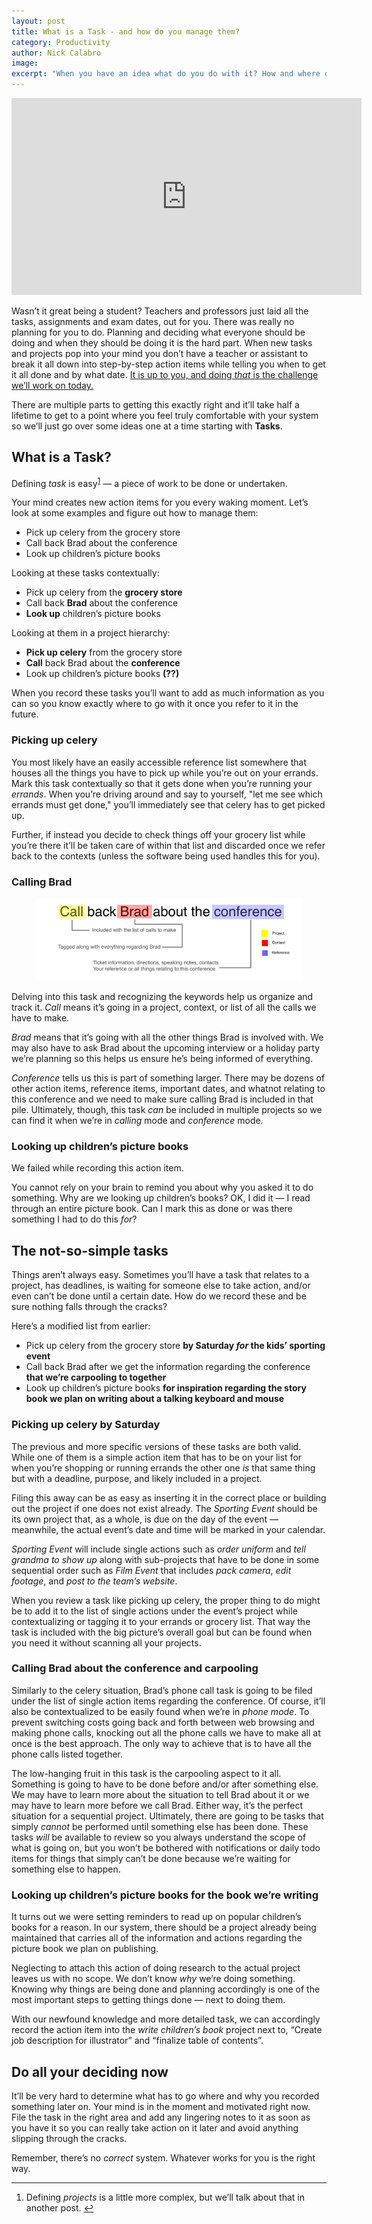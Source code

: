 ```yaml
---
layout: post
title: What is a Task - and how do you manage them?
category: Productivity
author: Nick Calabro
image: 
excerpt: "When you have an idea what do you do with it? How and where do you file it to ensure it gets done?"
---
```


<meta name="twitter:card" content="summary" />
<meta name="twitter:site" content="@NickCalabs" />
<meta name="twitter:title" content="{{ page.title }}" />
<meta name="twitter:description" content="Nick Calabro's Blog" />

<iframe width="560" height="315" src="https://www.youtube.com/embed/VbgJZtiYhcg" frameborder="0" allowfullscreen></iframe>

<p>Wasn’t it great being a student? Teachers and professors just laid all the tasks, assignments and exam dates, out for you. There was really no planning for you to do. Planning and deciding what everyone should be doing and when they should be doing it is the hard part. When new tasks and projects pop into your mind you don’t have a teacher or assistant to break it all down into step-by-step action items while telling you when to get it all done and by what date. <a href="https://www.instagram.com/p/BT2IOwJgUCd/">It is up to you, and doing <em>that</em> is the challenge we’ll work on today.</a></p>

<p>There are multiple parts to getting this exactly right and it’ll take half a lifetime to get to a point where you feel truly comfortable with your system so we’ll just go over some ideas one at a time starting with <strong>Tasks</strong>. </p>

<h2>What is a Task?</h2>

<p>Defining <em>task</em> is easy<sup><a id="ffn1" href="#fn1" class="footnote">1</a></sup> — a piece of work to be done or undertaken.</p>

<p>Your mind creates new action items for you every waking moment. Let’s look at some examples and figure out how to manage them:</p>

<ul>
    <li>Pick up celery from the grocery store</li>
    <li>Call back Brad about the conference</li>
    <li>Look up children’s picture books</li>
</ul>

<p>Looking at these tasks contextually:</p>

<ul>
    <li>Pick up celery from the <strong>grocery store</strong></li>
    <li>Call back <strong>Brad</strong> about the conference</li>
    <li><strong>Look up</strong> children’s picture books</li>
</ul>

<p>Looking at them in a project hierarchy:</p>

<ul>
    <li><strong>Pick up celery</strong> from the grocery store</li>
    <li><strong>Call</strong> back Brad about the <strong>conference</strong></li>
    <li>Look up children’s picture books <strong>(??)</strong></li>
</ul>

<p>When you record these tasks you’ll want to add as much information as you can so you know exactly where to go with it once you refer to it in the future.</p>

<h3>Picking up celery</h3>

<p>You most likely have an easily accessible reference list somewhere that houses all the things you have to pick up while you’re out on your errands. Mark this task contextually so that it gets done when you’re running your <em>errands</em>. When you’re driving around and say to yourself, &quot;let me see which errands must get done,&quot; you’ll immediately see that celery has to get picked up. </p>

<p>Further, if instead you decide to check things off your grocery list while you’re there it’ll be taken care of within that list and discarded once we refer back to the contexts (unless the software being used handles this for you). </p>

<h3>Calling Brad</h3>

<figure><img src="img/org-breakdown.png"/></figure>

<p>Delving into this task and recognizing the keywords help us organize and track it. <em>Call</em> means it’s going in a project, context, or list of all the calls we have to make. </p>

<p><em>Brad</em> means that it’s going with all the other things Brad is involved with. We may also have to ask Brad about the upcoming interview or a holiday party we’re planning so this helps us ensure he’s being informed of everything.</p>

<p><em>Conference</em> tells us this is part of something larger. There may be dozens of other action items, reference items, important dates, and whatnot relating to this conference and we need to make sure calling Brad is included in that pile. Ultimately, though, this task <em>can</em> be included in multiple projects so we can find it when we’re in <em>calling</em> mode and <em>conference</em> mode. </p>

<h3>Looking up children’s picture books</h3>

<p>We failed while recording this action item. </p>

<p>You cannot rely on your brain to remind you about why you asked it to do something. Why are we looking up children’s books? OK, I did it — I read through an entire picture book. Can I mark this as done or was there something I had to do this <em>for</em>?</p>

<h2>The not-so-simple tasks</h2>

<p>Things aren’t always easy. Sometimes you’ll have a task that relates to a project, has deadlines, is waiting for someone else to take action, and/or even can’t be done until a certain date. How do we record these and be sure nothing falls through the cracks? </p>

<p>Here’s a modified list from earlier:</p>

<ul>
    <li>Pick up celery from the grocery store <strong>by Saturday <em>for</em> the kids’ sporting event</strong></li>
    <li>Call back Brad after we get the information regarding the conference <strong> that we’re carpooling to together</strong></li>
    <li>Look up children’s picture books <strong>for inspiration regarding the story book we plan on writing about a talking keyboard and mouse</strong></li>
</ul>

<h3>Picking up celery by Saturday</h3>

<p>The previous and more specific versions of these tasks are both valid. While one of them is a simple action item that has to be on your list for when you’re shopping or running errands the other one <em>is</em> that same thing but with a deadline, purpose, and likely included in a project. </p>

<p>Filing this away can be as easy as inserting it in the correct place or building out the project if one does not exist already. The <em>Sporting Event</em> should be its own project that, as a whole, is due on the day of the event — meanwhile, the actual event’s date and time will be marked in your calendar. </p>

<p><em>Sporting Event</em> will include single actions such as <em>order uniform</em> and <em>tell grandma to show up</em> along with sub-projects that have to be done in some sequential order such as <em>Film Event</em> that includes <em>pack camera</em>, <em>edit footage</em>, and <em>post to the team’s website</em>. </p>

<p>When you review a task like picking up celery, the proper thing to do might be to add it to the list of single actions under the event’s project while contextualizing or tagging it to your errands or grocery list. That way the task is included with the big picture’s overall goal but can be found when you need it without scanning all your projects. </p>

<h3>Calling Brad about the conference and carpooling</h3>

<p>Similarly to the celery situation, Brad’s phone call task is going to be filed under the list of single action items regarding the conference. Of course, it’ll also be contextualized to be easily found when we’re in <em>phone mode</em>. To prevent switching costs going back and forth between web browsing and making phone calls, knocking out all the phone calls we have to make all at once is the best approach. The only way to achieve that is to have all the phone calls listed together.</p>

<p>The low-hanging fruit in this task is the carpooling aspect to it all. Something is going to have to be done before and/or after something else. We may have to learn more about the situation to tell Brad about it or we may have to learn more before we call Brad. Either way, it’s the perfect situation for a sequential project. Ultimately, there are going to be tasks that simply <em>cannot</em> be performed until something else has been done. These tasks <em>will</em> be available to review so you always understand the scope of what is going on, but you won’t be bothered with notifications or daily todo items for things that simply can’t be done because we’re waiting for something else to happen. </p>

<h3>Looking up children’s picture books for the book we’re writing</h3>

<p>It turns out we were setting reminders to read up on popular children’s books for a reason. In our system, there should be a project already being maintained that carries all of the information and actions regarding the picture book we plan on publishing. </p>

<p>Neglecting to attach this action of doing research to the actual project leaves us with no scope. We don’t know <em>why</em> we’re doing something. Knowing why things are being done and planning accordingly is one of the most important steps to getting things done — next to doing them. </p>

<p>With our newfound knowledge and more detailed task, we can accordingly record the action item into the <em>write children’s book</em> project next to, “Create job description for illustrator” and “finalize table of contents”.</p>

<h2>Do all your deciding now</h2>

<p>It’ll be very hard to determine what has to go where and why you recorded something later on. Your mind is in the moment and motivated right now. File the task in the right area and add any lingering notes to it as soon as you have it so you can really take action on it later and avoid anything slipping through the cracks. </p>

<p>Remember, there’s no <em>correct</em> system. Whatever works for you is the right way.</p>

<hr>

<ol id="footnotes">
    <li id="fn1">Defining <em>projects</em> is a little more complex, but we’ll talk about that in another post. <a href="#ffn1">&#x21A9;&#xFE0E;</a></li>
</ol>
